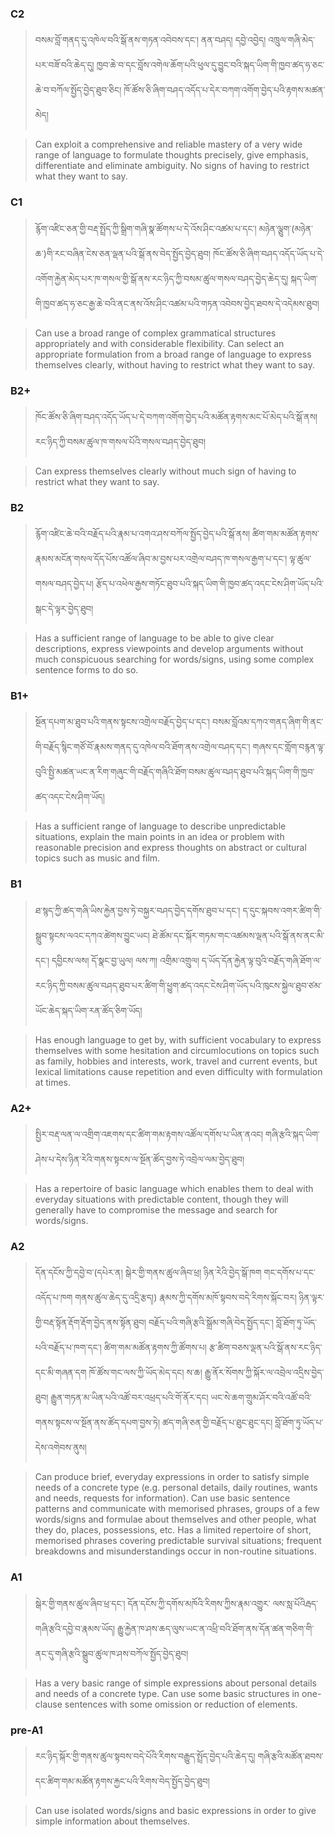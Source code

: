 ### C2
<!-- panels:start -->
<!-- div:left-panel -->

> བསམ་བློ་གནད་དུ་འཁེལ་བའི་སྒོ་ནས་གཏན་འབེབས་དང་། ནན་བཤད། དབྱེ་འབྱེད། འཁྲུལ་གཞི་མེད་པར་བཟོ་བའི་ཆེད་དུ། ཁྱབ་ཆེ་བ་དང་བློས་འགེལ་ཆོག་པའི་ཕུལ་དུ་བྱུང་བའི་སྐད་ཡིག་གི་ཁྱབ་ཚད་ཧ་ཅང་ཆེ་བ་བཀོལ་སྤྱོད་བྱེད་ཐུབ་ཅིང། ཁོ་ཚོས་ཅི་ཞིག་བཤད་འདོད་པ་དེར་བཀག་འགོག་བྱེད་པའི་རྟགས་མཚན་མེད།

<!-- div:right-panel -->

> Can exploit a comprehensive and reliable mastery of a very wide range of language to formulate thoughts precisely, give emphasis, differentiate and eliminate ambiguity. No signs of having to restrict what they want to say.


<!-- panels:end -->


### C1
<!-- panels:start -->
<!-- div:left-panel -->

> རྙོག་འཛིང་ཅན་གྱི་བརྡ་སྤྲོད་ཀྱི་སྒྲིག་གཞི་སྣ་ཚོགས་པ་དེ་འོས་ཤིང་འཚམ་པ་དང་། མཉེན་ལྕུག་(མཉེན་ཆ་)གི་རང་བཞིན་ངེས་ཅན་ལྡན་པའི་སྒོ་ནས་བེད་སྤྱོད་བྱེད་ཐུབ།
ཁོང་ཚོས་ཅི་ཞིག་བཤད་འདོད་ཡོད་པ་དེ་འགོག་རྐྱེན་མེད་པར་ཁ་གསལ་གྱི་སྒོ་ནས་རང་ཉིད་ཀྱི་བསམ་ཚུལ་གསལ་བཤད་བྱེད་ཆེད་དུ། སྐད་ཡིག་གི་ཁྱབ་ཚད་ཧ་ཅང་རྒྱ་ཆེ་བའི་ནང་ནས་འོས་ཤིང་འཚམ་པའི་གཏན་འབེབས་བྱེད་ཐབས་དེ་འདེམས་ཐུབ།

<!-- div:right-panel -->

> Can use a broad range of complex grammatical structures appropriately and with considerable flexibility.
Can select an appropriate formulation from a broad range of language to express themselves clearly, without having to restrict what they want to say.


<!-- panels:end -->



### B2+
<!-- panels:start -->
<!-- div:left-panel -->

> ཁོང་ཚོས་ཅི་ཞིག་བཤད་འདོད་ཡོད་པ་དེ་བཀག་འགོག་བྱེད་པའི་མཚོན་རྟགས་མང་པོ་མེད་པའི་སྒོ་ནས། རང་ཉིད་ཀྱི་བསམ་ཚུལ་ཁ་གསལ་པོའི་གསལ་བཤད་བྱེད་ཐུབ།

<!-- div:right-panel -->

> Can express themselves clearly without much sign of having to restrict what they want to say.


<!-- panels:end -->



### B2
<!-- panels:start -->
<!-- div:left-panel -->

> རྙོག་འཛིང་ཆེ་བའི་བརྗོད་པའི་རྣམ་པ་འགའ་ཤས་བཀོལ་སྤྱོད་བྱེད་པའི་སྒོ་ནས། ཚིག་གམ་མཚོན་རྟགས་རྣམས་མངོན་གསལ་དོད་པོས་འཚོལ་ཞིབ་མ་བྱས་པར་འགྲེལ་བཤད་ཁ་གསལ་རྒྱག་པ་དང་། ལྟ་ཚུལ་གསལ་བཤད་བྱེད་པ། རྩོད་པ་འཕེལ་རྒྱས་གཏོང་ཐུབ་པའི་སྐད་ཡིག་གི་ཁྱབ་ཚད་འདང་ངེས་ཤིག་ཡོད་པའི་སྒང་དེ་ལྟར་བྱེད་ཐུབ།

<!-- div:right-panel -->

> Has a sufficient range of language to be able to give clear descriptions, express viewpoints and develop arguments without much conspicuous searching for words/signs, using some complex sentence forms to do so.


<!-- panels:end -->


### B1+
<!-- panels:start -->
<!-- div:left-panel -->

> སྔོན་དཔག་མ་ཐུབ་པའི་གནས་སྟངས་འགྲེལ་བརྗོད་བྱེད་པ་དང་། བསམ་བློའམ་དཀའ་གནད་ཞིག་གི་ནང་གི་བརྗོད་སྙིང་གཙོ་བོ་རྣམས་གནད་དུ་འཁེལ་བའི་ཐོག་ནས་འགྲེལ་བཤད་དང་། གཞས་དང་གློག་བརྙན་ལྟ་བུའི་སྤྱི་མཚན་ཡང་ན་རིག་གཞུང་གི་བརྗོད་གཞིའི་ཐོག་བསམ་ཚུལ་བཤད་ཐུབ་པའི་སྐད་ཡིག་གི་ཁྱབ་ཚད་འདང་ངེས་ཤིག་ཡོད།

<!-- div:right-panel -->

> Has a sufficient range of language to describe unpredictable situations, explain the main points in an idea or problem with reasonable precision and express thoughts on abstract or cultural topics such as music and film.


<!-- panels:end -->



### B1
<!-- panels:start -->
<!-- div:left-panel -->

> ཐ་སྙད་ཀྱི་ཚད་གཞི་ཡིས་རྐྱེན་བྱས་ཏེ་བསྐྱར་བཤད་བྱེད་དགོས་ཐུབ་པ་དང་། ད་དུང་སྐབས་འགར་ཚིག་གི་སྒྲུབ་སྟངས་ལའང་དཀའ་ཚེགས་བྱུང་ཡང། ཐེ་ཚོམ་དང་སྐོར་གཏམ་གང་འཚམས་ལྡན་པའི་སྒོ་ནས་ནང་མི་དང་། དབྱིངས་ལས། དོ་སྣང་བྱ་ཡུལ། ལས་ཀ། འགྲིམ་འགྲུལ། ད་ཡོད་དོན་རྐྱེན་ལྟ་བུའི་བརྗོད་གཞི་ཐོག་ལ་རང་ཉིད་ཀྱི་བསམ་ཚུལ་བཤད་ཐུབ་པར་ཚིག་གི་ཕྱུག་ཚད་འདང་ངེས་ཤིག་ཡོད་པའི་ཁུངས་སྐྱེལ་ཐུབ་ཙམ་ཡོང་ཆེད་སྐད་ཡིག་རན་ཚོད་ཅིག་ཡོད།
<!-- div:right-panel -->

> Has enough language to get by, with sufficient vocabulary to express themselves with some hesitation and circumlocutions on topics such as family, hobbies and interests, work, travel and current events, but lexical limitations cause repetition and even difficulty with formulation at times.

<!-- panels:end -->






### A2+
<!-- panels:start -->
<!-- div:left-panel -->

> སྤྱིར་བརྡ་ལན་ལ་འགྲིག་འཇགས་དང་ཚིག་གམ་རྟགས་འཚོལ་དགོས་པ་ཡིན་ནའང། གཞི་རྩའི་སྐད་ཡིག་ཤེས་པ་དེས་ཉིན་རེའི་གནས་སྟངས་ལ་སྔོན་ཚོད་བྱས་ཏེ་འབྲེལ་ལམ་བྱེད་ཐུབ། 


<!-- div:right-panel -->

> Has a repertoire of basic language which enables them to deal with everyday situations with predictable content, though they will generally have to compromise the message and search for words/signs.


<!-- panels:end -->






### A2
<!-- panels:start -->
<!-- div:left-panel -->

> དོན་དངོས་ཀྱི་དབྱེ་བ་(དཔེར་ན། སྒེར་གྱི་གནས་ཚུལ་ཞིབ་ཕྲ། ཉིན་རེའི་བྱེད་སྒོ་ཁག གང་དགོས་པ་དང་འདོད་པ་ཁག གནས་ཚུལ་ཆེད་དུ་འདྲི་རྩད།) རྣམས་ཀྱི་དགོས་མཁོ་སྟབས་བདེ་རིགས་སྐོང་བར། ཉིན་ལྟར་གྱི་བརྡ་སྟོན་རྡོག་རྡོག་བྱེད་ནས་སྟོན་ཐུབ། 
བརྗོད་པའི་གཞི་རྩའི་སྒྲོམ་གཞི་བེད་སྤྱོད་དང་། བློ་ཐོག་ཏུ་ཡོད་པའི་བརྗོད་པ་ཁག་དང་། ཚིག་གམ་མཚོན་རྟགས་ཀྱི་ཚོགས་པ། རྩ་ཚིག་བཅས་ལྡན་པའི་སྒོ་ནས་རང་ཉིད་དང་མི་གཞན་དག ཁོ་ཚོས་གང་ལས་ཀྱི་ཡོད་མེད་དང། ས་ཆ། རྒྱུ་ནོར་སོགས་ཀྱི་སྐོར་ལ་འབྲེལ་འདྲིས་བྱེད་ཐུབ། 
རྒྱུན་གཏན་མ་ཡིན་པའི་འཚོ་བར་འཕྲད་པའི་གོ་ནོར་དང། ཡང་སེ་ཆག་གྲུམ་ཤོར་བའི་འཚོ་བའི་གནས་སྟངས་ལ་སྔོན་ནས་ཚོད་དཔག་བྱས་ཏེ། ཚད་གཞི་ཅན་གྱི་བརྗོད་པ་ཐུང་ཐུང་དང། བློ་ཐོག་ཏུ་ཡོད་པ་དེས་འགེབས་ནུས།

<!-- div:right-panel -->

> Can produce brief, everyday expressions in order to satisfy simple needs of a concrete type (e.g. personal details, daily routines, wants and needs, requests for information).
Can use basic sentence patterns and communicate with memorised phrases, groups of a few words/signs and formulae about themselves and other people, what they do, places, possessions, etc.
Has a limited repertoire of short, memorised phrases covering predictable survival situations; frequent breakdowns and misunderstandings occur in non-routine situations.


<!-- panels:end -->





### A1
<!-- panels:start -->
<!-- div:left-panel -->

> སྒེར་གྱི་གནས་ཚུལ་ཞིབ་ཕྲ་དང་། དོན་དངོས་ཀྱི་དགོས་མཁོའི་རིགས་ཀྱིས་རྣམ་འགྱུར་ ལས་སླ་པོའིརྦད་གཞི་རྩའི་དབྱེ་བ་རྣམས་ཡོད།
རྒྱུ་རྐྱེན་ཁ་ཤས་ཆད་ལུས་ཡང་ན་འཕྲི་བའི་ཐོག་ནས་དོན་ཚན་གཅིག་གི་ནང་དུ་གཞི་རྩའི་སྒྲུབ་ཚུལ་ཁ་ཤས་བཀོལ་སྤྱོད་བྱེད་ཐུབ།

<!-- div:right-panel -->

> Has a very basic range of simple expressions about personal details and needs of a concrete type.
Can use some basic structures in one-clause sentences with some omission or reduction of elements.


<!-- panels:end -->




### pre-A1
<!-- panels:start -->
<!-- div:left-panel -->

> རང་ཉིད་སྐོར་གྱི་གནས་ཚུལ་སྟབས་བདེ་པོའི་རིགས་བརྒྱུད་སྤྲོད་བྱེད་པའི་ཆེད་དུ། གཞི་རྩའི་མཚོན་ཐབས་དང་ཚིག་གམ་མཚོན་རྟགས་རྐྱང་པའི་རིགས་བེད་སྤྱོད་བྱེད་ཐུབ།

<!-- div:right-panel -->

> Can use isolated words/signs and basic expressions in order to give simple information about themselves.


<!-- panels:end -->